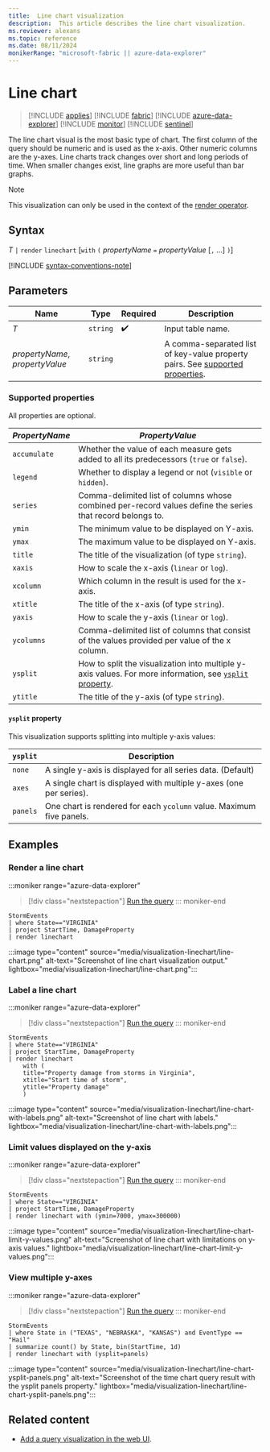 ```yaml
---
title:  Line chart visualization
description:  This article describes the line chart visualization.
ms.reviewer: alexans
ms.topic: reference
ms.date: 08/11/2024
monikerRange: "microsoft-fabric || azure-data-explorer"
---
```

# Line chart

> [!INCLUDE [applies](../includes/applies-to-version/applies.md)] [!INCLUDE [fabric](../includes/applies-to-version/fabric.md)] [!INCLUDE [azure-data-explorer](../includes/applies-to-version/azure-data-explorer.md)] [!INCLUDE [monitor](../includes/applies-to-version/monitor.md)] [!INCLUDE [sentinel](../includes/applies-to-version/sentinel.md)]

The line chart visual is the most basic type of chart. The first column of the query should be numeric and is used as the x-axis. Other numeric columns are the y-axes. Line charts track changes over short and long periods of time. When smaller changes exist, line graphs are more useful than bar graphs.

> [!NOTE]
> This visualization can only be used in the context of the [render operator](render-operator.md).

## Syntax

*T* `|` `render` `linechart` [`with` `(` *propertyName* `=` *propertyValue* [`,` ...] `)`]

[!INCLUDE [syntax-conventions-note](../includes/syntax-conventions-note.md)]

## Parameters

| Name | Type | Required | Description |
| -- | -- | -- | -- |
| *T* | `string` |  :heavy_check_mark: | Input table name.
| *propertyName*, *propertyValue* | `string` | | A comma-separated list of key-value property pairs. See [supported properties](#supported-properties).|

### Supported properties

All properties are optional.

|*PropertyName*|*PropertyValue*                                                                   |
|--------------|----------------------------------------------------------------------------------|
|`accumulate`  |Whether the value of each measure gets added to all its predecessors (`true` or `false`).|
|`legend`      |Whether to display a legend or not (`visible` or `hidden`).                       |
|`series`      |Comma-delimited list of columns whose combined per-record values define the series that record belongs to.|
|`ymin`        |The minimum value to be displayed on Y-axis.                                      |
|`ymax`        |The maximum value to be displayed on Y-axis.                                      |
|`title`       |The title of the visualization (of type `string`).                                |
|`xaxis`       |How to scale the x-axis (`linear` or `log`).                                      |
|`xcolumn`     |Which column in the result is used for the x-axis.                                |
|`xtitle`      |The title of the x-axis (of type `string`).                                       |
|`yaxis`       |How to scale the y-axis (`linear` or `log`).                                      |
|`ycolumns`    |Comma-delimited list of columns that consist of the values provided per value of the x column.|
|`ysplit`      |How to split the visualization into multiple y-axis values. For more information, see [`ysplit` property](#ysplit-property).                             |
|`ytitle`      |The title of the y-axis (of type `string`).                                       |

#### `ysplit` property

This visualization supports splitting into multiple y-axis values:

|`ysplit`  |Description                                                       |
|----------|------------------------------------------------------------------|
|`none`    |A single y-axis is displayed for all series data. (Default)       |
|`axes`    |A single chart is displayed with multiple y-axes (one per series).|
|`panels`  |One chart is rendered for each `ycolumn` value. Maximum five panels.|

## Examples

### Render a line chart

:::moniker range="azure-data-explorer"
> [!div class="nextstepaction"]
> <a href="https://dataexplorer.azure.com/clusters/help/databases/Samples?query=H4sIAAAAAAAAAwsuyS/KdS1LzSsp5qpRKM9ILUpVCC5JLEm1tVUK8wxy9/TzdFQCyhQU5WelJpeA5IpKQjJzU3UUXBJzE9NTA4ryC1KLSiqBaopS81JSixRyMvNSkzOAygCpk5aiXAAAAA==" target="_blank">Run the query</a>
::: moniker-end

```kusto
StormEvents
| where State=="VIRGINIA"
| project StartTime, DamageProperty
| render linechart 
```

:::image type="content" source="media/visualization-linechart/line-chart.png" alt-text="Screenshot of line chart visualization output." lightbox="media/visualization-linechart/line-chart.png":::

### Label a line chart

:::moniker range="azure-data-explorer"
> [!div class="nextstepaction"]
> <a href="https://dataexplorer.azure.com/clusters/help/databases/Samples?query=H4sIAAAAAAAAA22OwQrCMAyG73uK0JPCXmEHQZFeRJzsXrZsjaztSINz4MPb1Xkzp8D//V9SS2B3eqKXWLxhtsgItRjBqlKNvp31RR9USiYOD2xlzVju5LCEo3FmwCuHCVmWxDD6DhlG8tjahBWQZiaxsMurkIxYqV8DuiyAnoODuP4RgTw0xAN5MqrMpdfWyoeTwiGE/otvxPLfq3K4/wAc1ztT4QAAAA==" target="_blank">Run the query</a>
::: moniker-end

```kusto
StormEvents
| where State=="VIRGINIA"
| project StartTime, DamageProperty
| render linechart
    with (
    title="Property damage from storms in Virginia",
    xtitle="Start time of storm",
    ytitle="Property damage"
    )
```

:::image type="content" source="media/visualization-linechart/line-chart-with-labels.png" alt-text="Screenshot of line chart with labels." lightbox="media/visualization-linechart/line-chart-with-labels.png":::

### Limit values displayed on the y-axis

:::moniker range="azure-data-explorer"
> [!div class="nextstepaction"]
> <a href="https://dataexplorer.azure.com/clusters/help/databases/Samples?query=H4sIAAAAAAAAAxXKsQrCMBRG4d2nuHRS6BBwcMogKJKliC3uof6YiDcp14s14MM3Pet3es3C5y+SfjZ/mgME1KtXWNvc3e3iOndsqkySXxh1NdEhMlo6efZPXCVPEC31EaQHhN4xYQx1ozlqoG3hmOzBGNNSYf+ze7O2WwCSj8TeegAAAA==" target="_blank">Run the query</a>
::: moniker-end

```kusto
StormEvents
| where State=="VIRGINIA"
| project StartTime, DamageProperty
| render linechart with (ymin=7000, ymax=300000)
```

:::image type="content" source="media/visualization-linechart/line-chart-limit-y-values.png" alt-text="Screenshot of line chart with limitations on y-axis values." lightbox="media/visualization-linechart/line-chart-limit-y-values.png":::

### View multiple y-axes

:::moniker range="azure-data-explorer"
> [!div class="nextstepaction"]
> <a href="https://dataexplorer.azure.com/clusters/help/databases/Samples?query=H4sIAAAAAAAAAyWMvwqDMBCH9z7FkSkBlz6AQwpCQXBoHLpGPfAgOSU5FUsfvmm7/f7wfU6WFJsdWfLlDceMCcGJFwRi0KpvntapClTX3B7WtfabW9u5shrwPMGP7c8Voa5B3T0FVUR5i9EneiGMy8aiDQzn31vBQKxLTNJTLPU6mQIk5AkTBGIc5/LBQTKDPvMaSOrVM4ZsPghjwq6tAAAA" target="_blank">Run the query</a>
::: moniker-end

```kusto
StormEvents
| where State in ("TEXAS", "NEBRASKA", "KANSAS") and EventType == "Hail"
| summarize count() by State, bin(StartTime, 1d)
| render linechart with (ysplit=panels)
```

:::image type="content" source="media/visualization-linechart/line-chart-ysplit-panels.png" alt-text="Screenshot of the time chart query result with the ysplit panels property." lightbox="media/visualization-linechart/line-chart-ysplit-panels.png":::

## Related content

* [Add a query visualization in the web UI](/azure/data-explorer/add-query-visualization).
